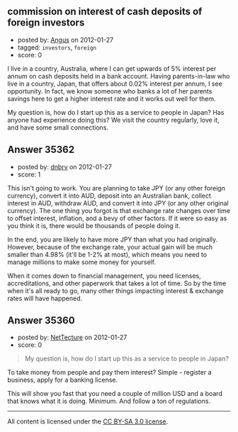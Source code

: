 ## commission on interest of cash deposits of foreign investors

- posted by: [Angus](https://stackexchange.com/users/-1/13742-angus) on 2012-01-27
- tagged: `investors`, `foreign`
- score: 0

I live in a country, Australia, where I can get upwards of 5% interest per annum on cash deposits held in a bank account. Having parents-in-law who live in a country, Japan, that offers about 0.02% interest per annum, I see opportunity. In fact, we know someone who banks a lot of her parents savings here to get a higher interest rate and it works out well for them.

My question is, how do I start up this as a service to people in Japan? Has anyone had experience doing this? We visit the country regularly, love it, and have some small connections.




## Answer 35362

- posted by: [dnbrv](https://stackexchange.com/users/-1/15284-dnbrv) on 2012-01-27
- score: 1

This isn't going to work. You are planning to take JPY (or any other foreign currency), convert it into AUD, deposit into an Australian bank, collect interest in AUD, withdraw AUD, and convert it into JPY (or any other original currency). The one thing you forgot is that exchange rate changes over time to offset interest, inflation, and a bevy of other factors. If it were so easy as you think it is, there would be thousands of people doing it.

In the end, you are likely to have more JPY than what you had originally. However, because of the exchange rate, your actual gain will be much smaller than 4.98% (it'll be 1-2% at most), which means you need to manage millions to make some money for yourself.

When it comes down to financial management, you need licenses, accreditations, and other paperwork that takes a lot of time. So by the time when it's all ready to go, many other things impacting interest & exchange rates will have happened.


## Answer 35360

- posted by: [NetTecture](https://stackexchange.com/users/-1/3350-nettecture) on 2012-01-27
- score: 0

> My question is, how do I start up this as a service to people in Japan?

To take money from people and pay them interest? Simple - register a business, apply for a banking license.

This will show you fast that you need a couple of million USD and a board that knows what it is doing. Minimum. And follow a ton of regulations.



---

All content is licensed under the [CC BY-SA 3.0 license](https://creativecommons.org/licenses/by-sa/3.0/).

